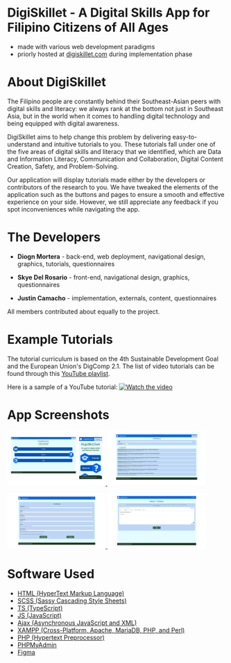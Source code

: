 # DigiSkillet - A Digital Skills App for Filipino Citizens of All Ages

- made with various web development paradigms
- priorly hosted at [digiskillet.com](url) during implementation phase

# About DigiSkillet
The Filipino people are constantly behind their Southeast-Asian peers with digital skills and literacy: we always rank at the bottom not just in Southeast Asia, but in the world when it comes to handling digital technology and being equipped with digital awareness. 

DigiSkillet aims to help change this problem by delivering easy-to-understand and intuitive tutorials to you. These tutorials fall under one of the five areas of digital skills and literacy that we identified, which are Data and Information Literacy, Communication and Collaboration, Digital Content Creation, Safety, and Problem-Solving.

Our application will display tutorials made either by the developers or contributors of the research to you. We have tweaked the elements of the application such as the buttons and pages to ensure a smooth and effective experience on your side. However, we still appreciate any feedback if you spot inconveniences while navigating the app.

# The Developers

- **Diogn Mortera** - back-end, web deployment, navigational design, graphics, tutorials, questionnaires

- **Skye Del Rosario** - front-end, navigational design, graphics, questionnaires

- **Justin Camacho** - implementation, externals, content, questionnaires
  
All members contributed about equally to the project.

# Example Tutorials

The tutorial curriculum is based on the 4th Sustainable Development Goal and the European Union's DigComp 2.1.
The list of video tutorials can be found through this [YouTube playlist](https://www.youtube.com/playlist?list=PLrUG25rc9hfcPWOKPDNEnHhf50VVNUuUC).

Here is a sample of a YouTube tutorial:
[![Watch the video](https://img.youtube.com/vi/3yrBK2tm3WQ/maxresdefault.jpg)](https://youtu.be/3yrBK2tm3WQ)

# App Screenshots

<p float="center">
  <a href="https://github.com/mortrpestl/digiskillet-app/blob/main/app-screenshots/30.png">
    <img src="https://raw.githubusercontent.com/mortrpestl/digiskillet-app/main/app-screenshots/1.png" width="45%" />
  </a>
  <a href="https://github.com/mortrpestl/digiskillet-app/blob/main/app-screenshots/31.png">
    <img src="https://raw.githubusercontent.com/mortrpestl/digiskillet-app/main/app-screenshots/2.png" width="45%" />
  </a>
</p>

<p float="center">
  <a href="https://github.com/mortrpestl/digiskillet-app/blob/main/app-screenshots/32.png">
    <img src="https://raw.githubusercontent.com/mortrpestl/digiskillet-app/main/app-screenshots/3.png" width="45%" />
  </a>
  <a href="https://github.com/mortrpestl/digiskillet-app/blob/main/app-screenshots/33.png">
    <img src="https://raw.githubusercontent.com/mortrpestl/digiskillet-app/main/app-screenshots/4.png" width="45%" />
  </a>
</p>

# Software Used
- [HTML (HyperText Markup Language)](https://developer.mozilla.org/en-US/docs/Web/HTML)
- [SCSS (Sassy Cascading Style Sheets)](https://sass-lang.com/)
- [TS (TypeScript)](https://www.typescriptlang.org/)
- [JS (JavaScript)](https://developer.mozilla.org/en-US/docs/Web/JavaScript)
- [Ajax (Asynchronous JavaScript and XML)](https://developer.mozilla.org/en-US/docs/Web/Guide/AJAX)
- [XAMPP (Cross-Platform, Apache, MariaDB, PHP, and Perl)](https://www.apachefriends.org/index.html)
- [PHP (Hypertext Preprocessor)](https://www.php.net/)
- [PHPMyAdmin](https://www.phpmyadmin.net/)
- [Figma](https://www.figma.com/)


